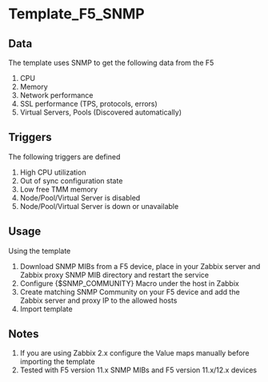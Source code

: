 # Template_F5_SNMP

## Data
The template uses SNMP to get the following data from the F5

1. CPU
2. Memory
3. Network performance
4. SSL performance (TPS, protocols, errors)
5. Virtual Servers, Pools (Discovered automatically)
 
## Triggers 
The following triggers are defined
1. High CPU utilization
2. Out of sync configuration state
3. Low free TMM memory 
4. Node/Pool/Virtual Server is disabled
5. Node/Pool/Virtual Server is down or unavailable

## Usage
Using the template
1. Download SNMP MIBs from a F5 device, place in your Zabbix server and Zabbix proxy SNMP MIB directory and restart the service
2. Configure {$SNMP_COMMUNITY} Macro under the host in Zabbix
3. Create matching SNMP Community on your F5 device and add the Zabbix server and proxy IP to the allowed hosts
4. Import template

## Notes
1. If you are using Zabbix 2.x configure the Value maps manually before importing the template
2. Tested with F5 version 11.x SNMP MIBs and F5 version 11.x/12.x devices
